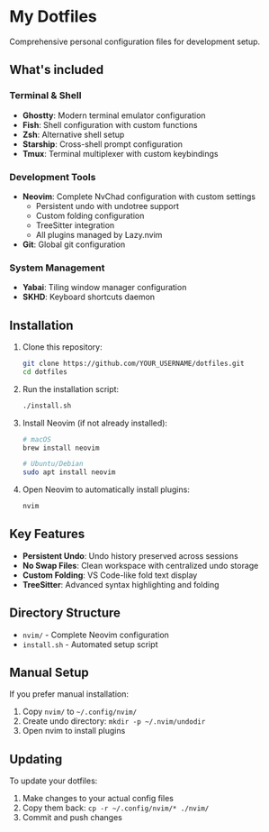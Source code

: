 # My Dotfiles

Comprehensive personal configuration files for development setup.

## What's included

### Terminal & Shell
- **Ghostty**: Modern terminal emulator configuration
- **Fish**: Shell configuration with custom functions
- **Zsh**: Alternative shell setup
- **Starship**: Cross-shell prompt configuration
- **Tmux**: Terminal multiplexer with custom keybindings

### Development Tools  
- **Neovim**: Complete NvChad configuration with custom settings
  - Persistent undo with undotree support
  - Custom folding configuration  
  - TreeSitter integration
  - All plugins managed by Lazy.nvim
- **Git**: Global git configuration

### System Management
- **Yabai**: Tiling window manager configuration
- **SKHD**: Keyboard shortcuts daemon

## Installation

1. Clone this repository:
   ```bash
   git clone https://github.com/YOUR_USERNAME/dotfiles.git
   cd dotfiles
   ```

2. Run the installation script:
   ```bash
   ./install.sh
   ```

3. Install Neovim (if not already installed):
   ```bash
   # macOS
   brew install neovim
   
   # Ubuntu/Debian
   sudo apt install neovim
   ```

4. Open Neovim to automatically install plugins:
   ```bash
   nvim
   ```

## Key Features

- **Persistent Undo**: Undo history preserved across sessions
- **No Swap Files**: Clean workspace with centralized undo storage
- **Custom Folding**: VS Code-like fold text display
- **TreeSitter**: Advanced syntax highlighting and folding

## Directory Structure

- `nvim/` - Complete Neovim configuration
- `install.sh` - Automated setup script

## Manual Setup

If you prefer manual installation:

1. Copy `nvim/` to `~/.config/nvim/`
2. Create undo directory: `mkdir -p ~/.nvim/undodir`
3. Open nvim to install plugins

## Updating

To update your dotfiles:

1. Make changes to your actual config files
2. Copy them back: `cp -r ~/.config/nvim/* ./nvim/`
3. Commit and push changes
